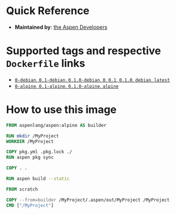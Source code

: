 # Quick Reference
- **Maintained by**: [the Aspen Developers](https://github.com/aspen-lang/docker-aspen)

# Supported tags and respective `Dockerfile` links
- [`0-debian`, `0.1-debian`, `0.1.0-debian`, `0`, `0.1`, `0.1.0`, `debian`, `latest`](https://github.com/aspen-lang/docker-aspen/blob/master/debian/Dockerfile)
- [`0-alpine`, `0.1-alpine`, `0.1.0-alpine`, `alpine`](https://github.com/aspen-lang/docker-aspen/blob/master/alpine/Dockerfile)

# How to use this image

```dockerfile
FROM aspenlang/aspen:alpine AS builder

RUN mkdir /MyProject
WORKDIR /MyProject

COPY pkg.yml .pkg.lock ./
RUN aspen pkg sync

COPY . .

RUN aspen build --static

FROM scratch

COPY --from=builder /MyProject/.aspen/out/MyProject /MyProject
CMD ["/MyProject"]
```
